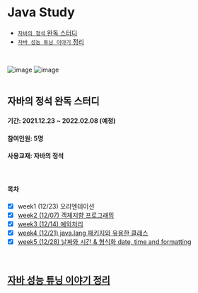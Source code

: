 # Java Study
- [`자바의 정석` 완독 스터디](#자바의-정석-완독-스터디)
- [`자바 성능 튜닝 이야기` 정리](#자바-성능-튜닝-이야기-정리)
<br>

![image](https://user-images.githubusercontent.com/60869749/147645871-33dcaa2b-59d2-4f1d-9c4f-ad8b482cb9b2.png)
![image](https://user-images.githubusercontent.com/60869749/147646110-41f06e7a-7e1a-40e5-8d1b-c158190ca95f.png)
<br><br>

## 자바의 정석 완독 스터디
#### 기간: 2021.12.23 ~ 2022.02.08 (예정)
#### 참여인원: 5명
#### 사용교재: 자바의 정석
<br>

#### 목차
- [X] week1 (12/23) 오리엔테이션
- [X] [week2 (12/07) 객체지향 프로그래밍](https://github.com/hahyuning/java-study/blob/main/OOP.md)
- [X] [week3 (12/14) 예외처리](https://github.com/hahyuning/java-study/blob/main/Execption.md)
- [X] [week4 (12/21) java.lang 패키지와 유용한 클래스](https://github.com/hahyuning/java-study/blob/main/API%20class.md)
- [X] [week5 (12/28) 날짜와 시간 & 형식화 date, time and formatting](https://github.com/hahyuning/java-study/blob/main/API%20class.md)
<br>

## [자바 성능 튜닝 이야기 정리](https://github.com/hahyuning/Java-Study/blob/main/Java%20Tuning.md#string-vs-stringbuffer-vs-stringbuilder)
